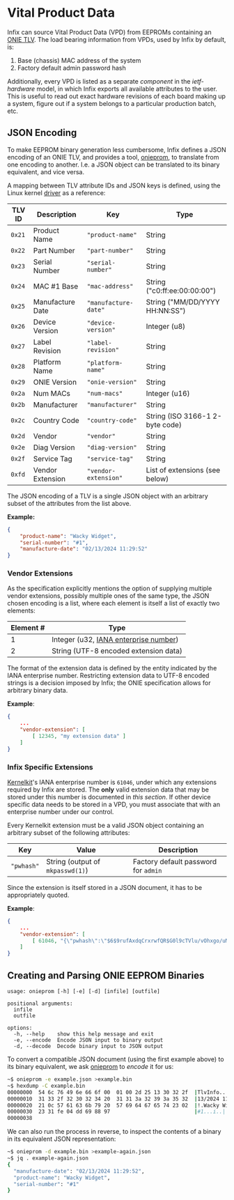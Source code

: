 Vital Product Data
==================

Infix can source Vital Product Data (VPD) from EEPROMs containing an
[ONIE TLV][oniespec]. The load bearing information from VPDs, used by
Infix by default, is:

1. Base (chassis) MAC address of the system
2. Factory default admin password hash

Additionally, every VPD is listed as a separate _component_ in the
_ietf-hardware_ model, in which Infix exports all available attributes
to the user. This is useful to read out exact hardware revisions of
each board making up a system, figure out if a system belongs to a
particular production batch, etc.


## JSON Encoding

To make EEPROM binary generation less cumbersome, Infix defines a JSON
encoding of an ONIE TLV, and provides a tool, [onieprom], to translate
from one encoding to another. I.e. a JSON object can be translated to
its binary equivalent, and vice versa.

A mapping between TLV attribute IDs and JSON keys is defined, using
the Linux kernel [driver] as a reference:

| TLV ID | Description      | Key                  | Type                            |
|--------|------------------|----------------------|---------------------------------|
| `0x21` | Product Name     | `"product-name"`     | String                          |
| `0x22` | Part Number      | `"part-number"`      | String                          |
| `0x23` | Serial Number    | `"serial-number"`    | String                          |
| `0x24` | MAC #1 Base      | `"mac-address"`      | String ("c0:ff:ee:00:00:00")    |
| `0x25` | Manufacture Date | `"manufacture-date"` | String ("MM/DD/YYYY HH:NN:SS")  |
| `0x26` | Device Version   | `"device-version"`   | Integer (u8)                    |
| `0x27` | Label Revision   | `"label-revision"`   | String                          |
| `0x28` | Platform Name    | `"platform-name"`    | String                          |
| `0x29` | ONIE Version     | `"onie-version"`     | String                          |
| `0x2a` | Num MACs         | `"num-macs"`         | Integer (u16)                   |
| `0x2b` | Manufacturer     | `"manufacturer"`     | String                          |
| `0x2c` | Country Code     | `"country-code"`     | String (ISO 3166-1 2-byte code) |
| `0x2d` | Vendor           | `"vendor"`           | String                          |
| `0x2e` | Diag Version     | `"diag-version"`     | String                          |
| `0x2f` | Service Tag      | `"service-tag"`      | String                          |
| `0xfd` | Vendor Extension | `"vendor-extension"` | List of extensions (see below)  |

The JSON encoding of a TLV is a single JSON object with an
arbitrary subset of the attributes from the list above.

**Example:**
```json
{
	"product-name": "Wacky Widget",
	"serial-number": "#1",
	"manufacture-date": "02/13/2024 11:29:52"
}
```

### Vendor Extensions

As the specification explicitly mentions the option of supplying
multiple vendor extensions, possibly multiple ones of the same type,
the JSON chosen encoding is a list, where each element is itself a
list of exactly two elements:

| Element # | Type                                          |
|-----------|-----------------------------------------------|
| 1         | Integer (u32, [IANA enterprise number][pens]) |
| 2         | String (UTF-8 encoded extension data)         |

The format of the extension data is defined by the entity indicated by
the IANA enterprise number. Restricting extension data to UTF-8
encoded strings is a decision imposed by Infix; the ONIE specification
allows for arbitrary binary data.

**Example**:
```json
{
	...
	"vendor-extension": [
		[ 12345, "my extension data" ]
	]
}
```

### Infix Specific Extensions

[Kernelkit][kkit]'s IANA enterprise number is `61046`, under which any
extensions required by Infix are stored. The **only** valid extension
data that may be stored under this number is documented in _this
section_. If other device specific data needs to be stored in a VPD,
you must associate that with an enterprise number under our control.

Every Kernelkit extension must be a valid JSON object containing an
arbitrary subset of the following attributes:

| Key        | Value                            | Description                          |
|------------|----------------------------------|--------------------------------------|
| `"pwhash"` | String (output of `mkpasswd(1)`) | Factory default password for `admin` |

Since the extension is itself stored in a JSON document, it has to be
appropriately quoted.

**Example**:
```json
{
	...
	"vendor-extension": [
		[ 61046, "{\"pwhash\":\"$6$9rufAxdqCrxrwfQR$G0l9cTVlu/vOhxgo/uMKfRDOmZRd5XWF3vKr5da6qYoxuTJBS/Pl9K.5lrabWoWFFc.71yFMaSlZz0O8FtAtl.\"}" ]
	]
}
```

## Creating and Parsing ONIE EEPROM Binaries

```
usage: onieprom [-h] [-e] [-d] [infile] [outfile]

positional arguments:
  infile
  outfile

options:
  -h, --help    show this help message and exit
  -e, --encode  Encode JSON input to binary output
  -d, --decode  Decode binary input to JSON output
```

To convert a compatible JSON document (using the first example above)
to its binary equivalent, we ask [onieprom] to _encode_ it for us:

```sh
~$ onieprom -e example.json >example.bin
~$ hexdump -C example.bin
00000000  54 6c 76 49 6e 66 6f 00  01 00 2d 25 13 30 32 2f  |TlvInfo...-%.02/|
00000010  31 33 2f 32 30 32 34 20  31 31 3a 32 39 3a 35 32  |13/2024 11:29:52|
00000020  21 0c 57 61 63 6b 79 20  57 69 64 67 65 74 23 02  |!.Wacky Widget#.|
00000030  23 31 fe 04 dd 69 88 97                           |#1...i..|
00000038
```

We can also run the process in reverse, to inspect the contents of a
binary in its equivalent JSON representation:

```sh
~$ onieprom -d example.bin >example-again.json
~$ jq . example-again.json
{
  "manufacture-date": "02/13/2024 11:29:52",
  "product-name": "Wacky Widget",
  "serial-number": "#1"
}
```


[oniespec]: https://opencomputeproject.github.io/onie/design-spec/hw_requirements.html
[onieprom]: ../board/common/rootfs/bin/onieprom
[driver]: https://elixir.bootlin.com/linux/latest/source/drivers/nvmem/layouts/onie-tlv.c
[pens]: https://www.iana.org/assignments/enterprise-numbers/
[kkit]: https://github.com/kernelkit
